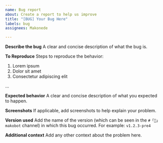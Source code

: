 ```yaml
---
name: Bug report
about: Create a report to help us improve
title: "[BUG] Your Bug Here"
labels: bug
assignees: Makonede

---
```


**Describe the bug**
A clear and concise description of what the bug is.

**To Reproduce**
Steps to reproduce the behavior:
1. Lorem ipsum
2. Dolor sit amet
3. Consectetur adipiscing elit

…

**Expected behavior**
A clear and concise description of what you expected to happen.

**Screenshots**
If applicable, add screenshots to help explain your problem.

**Version used**
Add the name of the version (which can be seen in the `#「🤖」makobot` channel) in which this bug occurred. For example: `v1.2.3-pre4`

**Additional context**
Add any other context about the problem here.

